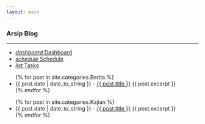 ```yaml
---
layout: main
---
```


### Arsip Blog
---

<ul class="nav nav-pills nav-pills-danger" role="tablist">
	<li>
		<a href="#dashboard" role="tab" data-toggle="tab">
			<i class="material-icons">dashboard</i>
			Dashboard
		</a>
	</li>
	<li class="active">
		<a href="#schedule" role="tab" data-toggle="tab">
			<i class="material-icons">schedule</i>
			Schedule
		</a>
	</li>
	<li>
		<a href="#tasks" role="tab" data-toggle="tab">
			<i class="material-icons">list</i>
			Tasks
		</a>
	</li>
</ul>

<ul>
  {% for post in site.categories.Berita %}
    <li><span>{{ post.date | date_to_string }}</span> - <a href="{{ site.baseurl }}{{ post.url }}">{{ post.title }}</a>
    {{ post.excerpt }}</li>
  {% endfor %}
</ul>

<ul>
  {% for post in site.categories.Kajian %}
    <li><span>{{ post.date | date_to_string }}</span> - <a href="{{ site.baseurl }}{{ post.url }}">{{ post.title }}</a>
    {{ post.excerpt }}</li>
  {% endfor %}
</ul>

